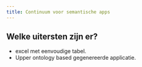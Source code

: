 ```yaml
---
title: Continuum voor semantische apps
---
```


## Welke uitersten zijn er?
- excel met eenvoudige tabel.
- Upper ontology based gegenereerde applicatie.
